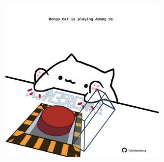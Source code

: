 <!-- built at 06/01/2025, 24:01:37 UTC -->
<p align="center">
  <img width="500" height="500" src="./ReadmeImage.svg">
</p>
